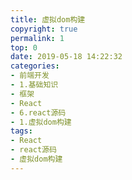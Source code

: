 ```yaml
---
title: 虚拟dom构建
copyright: true
permalink: 1
top: 0
date: 2019-05-18 14:22:32
categories:
- 前端开发
- 1.基础知识
- 框架
- React
- 6.react源码
- 1.虚拟dom构建
tags:
- React
- react源码
- 虚拟dom构建
---
```


